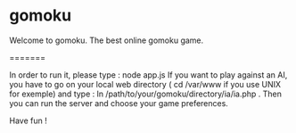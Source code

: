 gomoku
======
Welcome to gomoku. The best online gomoku game.

=======

In order to run it, please type :
   node app.js
If you want to play against an AI, you have to go on your local web directory ( cd /var/www if you use UNIX for exemple)
and type :
    ln /path/to/your/gomoku/directory/ia/ia.php .
Then you can run the server and choose your game preferences.

Have fun !